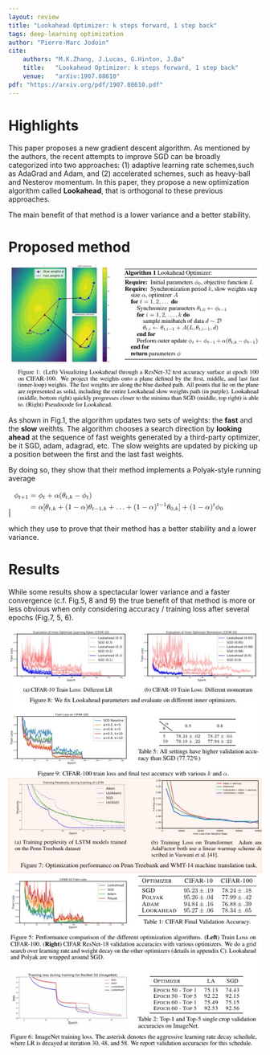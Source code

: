 ```yaml
---
layout: review
title: "Lookahead Optimizer: k steps forward, 1 step back"
tags: deep-learning optimization 
author: "Pierre-Marc Jodoin"
cite:
    authors: "M.K.Zhang, J.Lucas, G.Hinton, J.Ba"
    title:   "Lookahead Optimizer: k steps forward, 1 step back"
    venue:   "arXiv:1907.08610"
pdf: "https://arxiv.org/pdf/1907.08610.pdf"
---
```



# Highlights
This paper proposes a new gradient descent algorithm.  As mentioned by the authors, the recent attempts to improve SGD can be broadly categorized into two approaches: (1) adaptive learning rate schemes,such as AdaGrad and Adam, and (2) accelerated schemes, such as heavy-ball and Nesterov momentum. In this paper, they propose a new optimization algorithm called **Lookahead**, that is orthogonal to these previous approaches.

The main benefit of that method is a lower variance and a better stability.

# Proposed method

![](/article/images/lookahead/sc01.jpg)

As shown in Fig.1, the algorithm updates two sets of weights: the **fast** and the **slow** weithts. The algorithm chooses a search direction by **looking ahead** at the sequence of fast weights generated by a third-party optimizer, be it SGD, adam, adagrad, etc.  The slow weights are updated by picking up a position between the first and the last fast weights.

By doing so, they show that their method implements a Polyak-style running average

|![](/article/images/lookahead/sc02.jpg) 

which they use to prove that their method has a better stability and a lower variance.



# Results


While some results show a spectacular lower variance and a faster convergence (c.f. Fig.5, 8 and 9) the true benefit of that method  is more or less  obvious when only considering accuracy / training loss after several epochs (Fig.7, 5, 6).

![](/article/images/lookahead/sc03.jpg)
![](/article/images/lookahead/sc04.jpg)
![](/article/images/lookahead/sc05.jpg)


